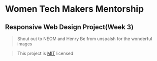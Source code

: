 # Women Tech Makers Mentorship
## Responsive Web Design Project(Week 3)

> Shout out to NEOM and Henry Be from unspalsh for the wonderful images

> This project is [MIT](LICENSE) licensed